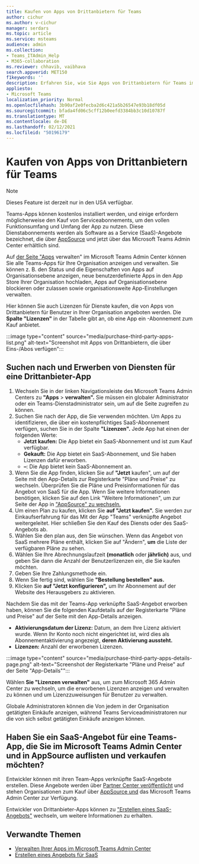 ```yaml
---
title: Kaufen von Apps von Drittanbietern für Teams
author: cichur
ms.author: v-cichur
manager: serdars
ms.topic: article
ms.service: msteams
audience: admin
ms.collection:
- Teams_ITAdmin_Help
- M365-collaboration
ms.reviewer: chhavib, vaibhava
search.appverid: MET150
f1keywords: ''
description: Erfahren Sie, wie Sie Apps von Drittanbietern für Teams im Microsoft Teams Admin Center kaufen.
appliesto:
- Microsoft Teams
localization_priority: Normal
ms.openlocfilehash: 3b90af2e0fecba2d6c421a5b26547e93b18df05d
ms.sourcegitcommit: bfada4fd06c5cff12b0eefd3384bb3c10d10787f
ms.translationtype: MT
ms.contentlocale: de-DE
ms.lasthandoff: 02/12/2021
ms.locfileid: "50196179"
---
```

<a name="purchase-third-party-apps-for-teams"></a>Kaufen von Apps von Drittanbietern für Teams
======================================================

> [!NOTE]
> Dieses Feature ist derzeit nur in den USA verfügbar.

Teams-Apps können kostenlos installiert werden, und einige erfordern möglicherweise den Kauf von Serviceabonnements, um den vollen Funktionsumfang und Umfang der App zu nutzen. Diese Dienstabonnements werden als Software as a Service (SaaS)-Angebote bezeichnet, die über [AppSource](https://appsource.microsoft.com/) und jetzt über das Microsoft Teams Admin Center erhältlich sind.

Auf [der Seite "Apps](manage-apps.md) verwalten" im Microsoft Teams Admin Center können Sie alle Teams-Apps für Ihre Organisation anzeigen und verwalten. Sie können z. B. den Status und die Eigenschaften von Apps auf Organisationsebene anzeigen, neue benutzerdefinierte Apps in den App Store Ihrer Organisation hochladen, Apps auf Organisationsebene blockieren oder zulassen sowie organisationsweite App-Einstellungen verwalten.

Hier können Sie auch Lizenzen für Dienste kaufen, die von Apps von Drittanbietern für Benutzer in Ihrer Organisation angeboten werden. Die **Spalte "Lizenzen"** in der Tabelle gibt an, ob eine App ein -Abonnement zum Kauf anbietet.

:::image type="content" source="media/purchase-third-party-apps-list.png" alt-text="Screenshot mit Apps von Drittanbietern, die über Eins-/Abos verfügen":::

## <a name="search-for-and-purchase-services-for-a-third-party-app"></a>Suchen nach und Erwerben von Diensten für eine Drittanbieter-App

1. Wechseln Sie in der linken Navigationsleiste des Microsoft Teams Admin Centers zu **"Apps**  >  **verwalten".** Sie müssen ein globaler Administrator oder ein Teams-Dienstadministrator sein, um auf die Seite zugreifen zu können.
2. Suchen Sie nach der App, die Sie verwenden möchten. Um Apps zu identifizieren, die über ein kostenpflichtiges SaaS-Abonnement verfügen, suchen Sie in der Spalte **"Lizenzen".** Jede App hat einen der folgenden Werte:
    - **Jetzt kaufen:** Die App bietet ein SaaS-Abonnement und ist zum Kauf verfügbar.  
    - **Gekauft:** Die App bietet ein SaaS-Abonnement, und Sie haben Lizenzen dafür erworben.
    - **–**: Die App bietet kein SaaS-Abonnement an.
3. Wenn Sie die App finden, klicken  Sie auf **"Jetzt** kaufen", um auf der Seite mit den App-Details zur Registerkarte "Pläne und Preise" zu wechseln. Überprüfen Sie die Pläne und Preisinformationen für das Angebot von SaaS für die App. Wenn Sie weitere Informationen  benötigen, klicken Sie auf den Link "Weitere Informationen", um zur Seite der App in ["AppSource" zu wechseln.](https://appsource.microsoft.com/)  
4. Um einen Plan zu kaufen, klicken Sie **auf "Jetzt kaufen".** Sie werden zur Einkaufserfahrung für das Mit der App "Teams" verknüpfte Angebot weitergeleitet. Hier schließen Sie den Kauf des Diensts oder des SaaS-Angebots ab.
5. Wählen Sie den plan aus, den Sie wünschen. Wenn das Angebot von SaaS mehrere Pläne enthält, klicken Sie auf "Ändern", **um** die Liste der verfügbaren Pläne zu sehen.
6. Wählen Sie Ihre Abrechnungslaufzeit **(monatlich** oder **jährlich)** aus, und geben Sie dann die Anzahl der Benutzerlizenzen ein, die Sie kaufen möchten.
7. Geben Sie Ihre Zahlungsmethode ein.
8. Wenn Sie fertig sind, wählen Sie **"Bestellung bestellen" aus.**
9. Klicken Sie **auf "Jetzt konfigurieren",** um Ihr Abonnement auf der Website des Herausgebers zu aktivieren.

Nachdem Sie das mit der Teams-App verknüpfte SaaS-Angebot erworben  haben, können Sie die folgenden Kaufdetails auf der Registerkarte "Pläne und Preise" auf der Seite mit den App-Details anzeigen.

- **Aktivierungsdatum der Lizenz:** Datum, an dem Ihre Lizenz aktiviert wurde. Wenn Ihr Konto noch nicht eingerichtet ist, wird dies als Abonnementaktivierung angezeigt, **deren Aktivierung aussteht.**
- **Lizenzen:** Anzahl der erworbenen Lizenzen.

:::image type="content" source="media/purchase-third-party-apps-details-page.png" alt-text="Screenshot der Registerkarte "Pläne und Preise" auf der Seite "App-Details"":::

Wählen **Sie "Lizenzen verwalten"** aus, um zum Microsoft 365 Admin Center zu wechseln, um die erworbenen Lizenzen anzeigen und verwalten zu können und um Lizenzzuweisungen für Benutzer zu verwalten.

Globale Administratoren können die Von jedem in der Organisation getätigten Einkäufe anzeigen, während Teams Serviceadministratoren nur die von sich selbst getätigten Einkäufe anzeigen können.  

## <a name="have-a-saas-offer-for-a-teams-app-that-you-want-to-list-and-sell-in-the-microsoft-teams-admin-center-and-appsource"></a>Haben Sie ein SaaS-Angebot für eine Teams-App, die Sie im Microsoft Teams Admin Center und in AppSource auflisten und verkaufen möchten?

Entwickler können mit ihren Team-Apps verknüpfte SaaS-Angebote erstellen. Diese Angebote werden über [Partner Center veröffentlicht](https://partner.microsoft.com) und stehen Organisationen zum Kauf über [AppSource und](https://appsource.microsoft.com/) das Microsoft Teams Admin Center zur Verfügung.
 
Entwickler von Drittanbieter-Apps können zu ["Erstellen eines SaaS-Angebots"](https://docs.microsoft.com/azure/marketplace/partner-center-portal/create-new-saas-offer) wechseln, um weitere Informationen zu erhalten.

## <a name="related-topics"></a>Verwandte Themen

- [Verwalten Ihrer Apps im Microsoft Teams Admin Center](manage-apps.md)
- [Erstellen eines Angebots für SaaS](https://docs.microsoft.com/azure/marketplace/partner-center-portal/create-new-saas-offer)
